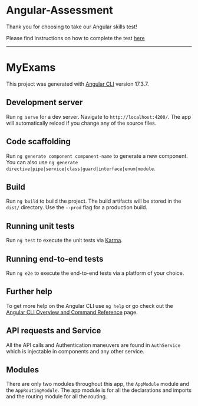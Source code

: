 # Angular-Assessment

Thank you for choosing to take our Angular skills test!

Please find instructions on how to complete the test [here](https://discord.gg/DVaYBVUh)

------------------------------------------------------------------------------------

# MyExams

This project was generated with [Angular CLI](https://github.com/angular/angular-cli) version 17.3.7.

## Development server

Run `ng serve` for a dev server. Navigate to `http://localhost:4200/`. The app will automatically reload if you change any of the source files.

## Code scaffolding

Run `ng generate component component-name` to generate a new component. You can also use `ng generate directive|pipe|service|class|guard|interface|enum|module`.

## Build

Run `ng build` to build the project. The build artifacts will be stored in the `dist/` directory. Use the `--prod` flag for a production build.

## Running unit tests

Run `ng test` to execute the unit tests via [Karma](https://karma-runner.github.io).

## Running end-to-end tests

Run `ng e2e` to execute the end-to-end tests via a platform of your choice.

## Further help

To get more help on the Angular CLI use `ng help` or go check out the [Angular CLI Overview and Command Reference](https://angular.io/cli) page.



## API requests and Service

All the API calls and Authentication maneuvers are found in `AuthService` which is injectable in components and any other service.


## Modules

There are only two modules throughout this app, the `AppModule` module and the `AppRoutingModule`. The app module is for all the declarations and imports and the routing module for all the routing.
